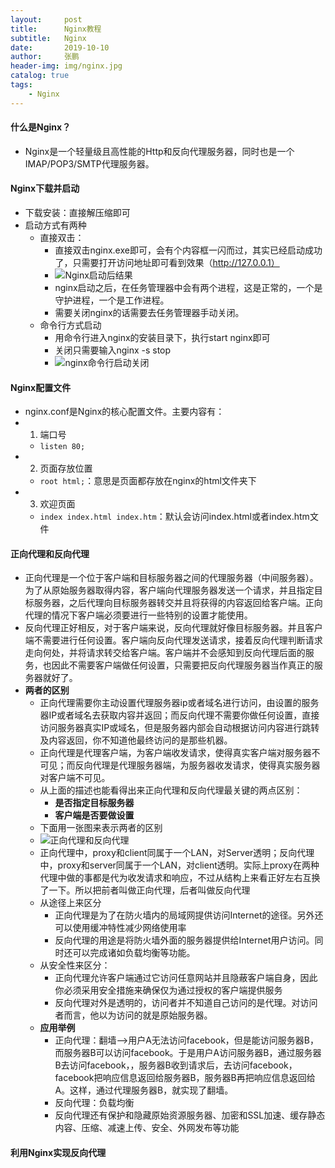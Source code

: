 ```yaml
---
layout:     post 
title:      Nginx教程
subtitle:   Nginx
date:       2019-10-10
author:     张鹏
header-img: img/nginx.jpg
catalog: true   
tags:                         
    - Nginx
---
```


#### 什么是Nginx？

- Nginx是一个轻量级且高性能的Http和反向代理服务器，同时也是一个IMAP/POP3/SMTP代理服务器。

#### Nginx下载并启动

- 下载安装：直接解压缩即可
- 启动方式有两种
   - 直接双击：
      - 直接双击nginx.exe即可，会有个内容框一闪而过，其实已经启动成功了，只需要打开访问地址即可看到效果（http://127.0.0.1）
      - ![Nginx启动后结果](https://github.com/Jokerboozp/Jokerboozp.github.io/raw/master/img/%E6%89%B9%E6%B3%A8%202019-10-10%20142221.png)
      - nginx启动之后，在任务管理器中会有两个进程，这是正常的，一个是守护进程，一个是工作进程。
      - 需要关闭nginx的话需要去任务管理器手动关闭。
   - 命令行方式启动
      - 用命令行进入nginx的安装目录下，执行start nginx即可
      - 关闭只需要输入nginx -s stop
      - ![nginx命令行启动关闭](https://github.com/Jokerboozp/Jokerboozp.github.io/raw/master/img/%E6%89%B9%E6%B3%A8%202019-10-10%20142949.png)

#### Nginx配置文件

- nginx.conf是Nginx的核心配置文件。主要内容有：
- 1. 端口号
   - `listen 80;`
- 2. 页面存放位置
   - `root html;`：意思是页面都存放在nginx的html文件夹下
- 3. 欢迎页面
   - `index index.html index.htm`：默认会访问index.html或者index.htm文件

#### 正向代理和反向代理

- 正向代理是一个位于客户端和目标服务器之间的代理服务器（中间服务器）。为了从原始服务器取得内容，客户端向代理服务器发送一个请求，并且指定目标服务器，之后代理向目标服务器转交并且将获得的内容返回给客户端。正向代理的情况下客户端必须要进行一些特别的设置才能使用。
- 反向代理正好相反，对于客户端来说，反向代理就好像目标服务器。并且客户端不需要进行任何设置。客户端向反向代理发送请求，接着反向代理判断请求走向何处，并将请求转交给客户端。客户端并不会感知到反向代理后面的服务，也因此不需要客户端做任何设置，只需要把反向代理服务器当作真正的服务器就好了。
- **两者的区别**
   - 正向代理需要你主动设置代理服务器ip或者域名进行访问，由设置的服务器IP或者域名去获取内容并返回；而反向代理不需要你做任何设置，直接访问服务器真实IP或域名，但是服务器内部会自动根据访问内容进行跳转及内容返回，你不知道他最终访问的是那些机器。
   - 正向代理是代理客户端，为客户端收发请求，使得真实客户端对服务器不可见；而反向代理是代理服务器端，为服务器收发请求，使得真实服务器对客户端不可见。
   - 从上面的描述也能看得出来正向代理和反向代理最关键的两点区别：
      - **是否指定目标服务器**
      - **客户端是否要做设置**
   - 下面用一张图来表示两者的区别
   - ![正向代理和反向代理](https://github.com/Jokerboozp/Jokerboozp.github.io/raw/master/img/3257886-8ab4925e268f5780.png)
   - 正向代理中，proxy和client同属于一个LAN，对Server透明；反向代理中，proxy和server同属于一个LAN，对client透明。实际上proxy在两种代理中做的事都是代为收发请求和响应，不过从结构上来看正好左右互换了一下。所以把前者叫做正向代理，后者叫做反向代理
   - 从途径上来区分
      - 正向代理是为了在防火墙内的局域网提供访问Internet的途径。另外还可以使用缓冲特性减少网络使用率
      - 反向代理的用途是将防火墙外面的服务器提供给Internet用户访问。同时还可以完成诸如负载均衡等功能。
   - 从安全性来区分：
      - 正向代理允许客户端通过它访问任意网站并且隐蔽客户端自身，因此你必须采用安全措施来确保仅为通过授权的客户端提供服务
      - 反向代理对外是透明的，访问者并不知道自己访问的是代理。对访问者而言，他以为访问的就是原始服务器。
   - **应用举例**
      - 正向代理：翻墙——>用户A无法访问facebook，但是能访问服务器B，而服务器B可以访问facebook。于是用户A访问服务器B，通过服务器B去访问facebook，，服务器B收到请求后，去访问facebook，facebook把响应信息返回给服务器B，服务器B再把响应信息返回给A。这样，通过代理服务器B，就实现了翻墙。
      - 反向代理：负载均衡
      - 反向代理还有保护和隐藏原始资源服务器、加密和SSL加速、缓存静态内容、压缩、减速上传、安全、外网发布等功能

#### 利用Nginx实现反向代理

